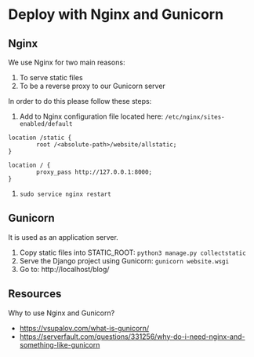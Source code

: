 # Deploy with Nginx and Gunicorn

## Nginx

We use Nginx for two main reasons:

1. To serve static files
1. To be a reverse proxy to our Gunicorn server

In order to do this please follow these steps:

1. Add to Nginx configuration file located here: `/etc/nginx/sites-enabled/default`
```
location /static {
        root /<absolute-path>/website/allstatic;
}

location / {
        proxy_pass http://127.0.0.1:8000;
}
```
1. `sudo service nginx restart`

## Gunicorn

It is used as an application server.

1. Copy static files into STATIC_ROOT: `python3 manage.py collectstatic`
1. Serve the Django project using Gunicorn: `gunicorn website.wsgi`
1. Go to: http://localhost/blog/

## Resources

Why to use Nginx and Gunicorn?
* https://vsupalov.com/what-is-gunicorn/
* https://serverfault.com/questions/331256/why-do-i-need-nginx-and-something-like-gunicorn
